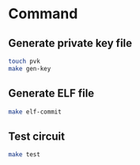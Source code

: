# Command
## Generate private key file
```bash
touch pvk
make gen-key
```

## Generate ELF file
```bash
make elf-commit
```

## Test circuit
```bash
make test
```